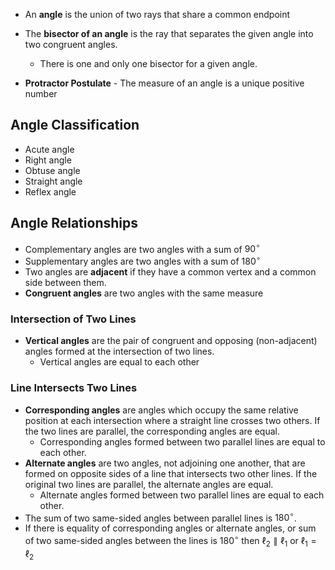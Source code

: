 
- An **angle** is the union of two rays that share a common endpoint
- The **bisector of an angle** is the ray that separates the given angle into two congruent angles.
	- There is one and only one bisector for a given angle.



- **Protractor Postulate** - The measure of an angle is a unique positive number



## Angle Classification

- Acute angle
- Right angle
- Obtuse angle
- Straight angle
- Reflex angle


## Angle Relationships

- Complementary angles are two angles with a sum of $90^\circ$
- Supplementary angles are two angles with a sum of $180^\circ$
- Two angles are **adjacent** if they have a common vertex and a common side between them.
- **Congruent angles** are two angles with the same measure

### Intersection of Two Lines

- **Vertical angles** are the pair of congruent and opposing (non-adjacent) angles formed at the intersection of two lines. 
	- Vertical angles are equal to each other

### Line Intersects Two Lines

- **Corresponding angles** are angles which occupy the same relative position at each intersection where a straight line crosses two others. If the two lines are parallel, the corresponding angles are equal.
	- Corresponding angles formed between two parallel lines are equal to each other.
- **Alternate angles** are two angles, not adjoining one another, that are formed on opposite sides of a line that intersects two other lines. If the original two lines are parallel, the alternate angles are equal.
	- Alternate angles formed between two parallel lines are equal to each other.
- The sum of two same-sided angles between parallel lines is $180^\circ$.
- If there is equality of corresponding angles or alternate angles, or sum of two same-sided angles between the lines is $180^\circ$ then $\ell_2 \parallel \ell_1$ or $\ell_{1}=\ell_{2}$



